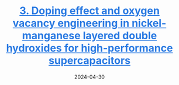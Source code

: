---
title: '<a href="https://doi.org/10.1016/j.nanoen.2024.109690" style="color:#2a7ae2;">3. Doping effect and oxygen vacancy engineering in nickel-manganese layered double hydroxides for high-performance supercapacitors</a>'
collection: publications
category: co-author
excerpt: '本研究通过镁掺杂与等离子体刻蚀联合调控NiMn-LDH纳米结构，构建富氧空位电极材料，显著提升其导电性与电化学性能，为高能量密度超级电容器设计提供新思路。<br>  
This study reports a high-capacity LDH-based composite electrode fabricated via Mg doping and Ar plasma etching, which effectively boosts conductivity, creates oxygen vacancies, and improves cycling stability. The assembled asymmetric supercapacitor delivers high energy and power densities.'
date: 2024-04-30
venue: 'Nano Energy'
paperurl: '/files/LDH-supercapacitor.pdf'
citation: 'Li, T., Hu, Y., Zhang, J., <strong>Li, H.</strong>, Fang, K., Wang, J., Wang, Z., Xu, M., & Zhao, B. (2024). "Doping effect and oxygen vacancy engineering in nickel-manganese layered double hydroxides for high-performance supercapacitors." <i>Nano Energy</i>, 126, 109690.'
---